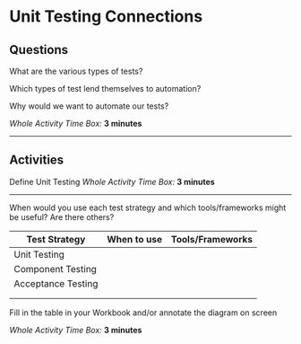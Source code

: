 # Unit Testing Connections

## Questions

What are the various types of tests?

Which types of test lend themselves to automation?

Why would we want to automate our tests?

*Whole Activity Time Box:* **3 minutes**

---

## Activities

Define Unit Testing
*Whole Activity Time Box:* **3 minutes**

---

When would you use each test strategy and which tools/frameworks might be useful? Are there others?

| Test Strategy      | When to use | Tools/Frameworks |
| ------------------ | ----------- | ---------------- |
| Unit Testing       |             |                  |
| Component Testing  |             |                  |
| Acceptance Testing |             |                  |
|                    |             |                  |
|                    |             |                  |

Fill in the table in your Workbook and/or annotate the diagram on screen

*Whole Activity Time Box:* **3 minutes**
